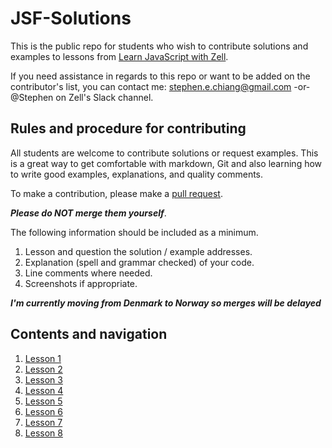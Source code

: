 # JSF-Solutions

This is the public repo for students who wish to contribute solutions and examples to lessons from [Learn JavaScript with Zell](https://learnjavascript.today/).

If you need assistance in regards to this repo or want to be added on the contributor's list, you can contact me: [stephen.e.chiang@gmail.com](mailto:stephen.e.chiang@gmail.com) -or- @Stephen on Zell's Slack channel.

## Rules and procedure for contributing

All students are welcome to contribute solutions or request examples. This is a great way to get comfortable with markdown, Git and also learning how to write good examples, explanations, and quality comments.

To make a contribution, please make a [pull request](https://help.github.com/articles/creating-a-pull-request/).

**_Please do NOT merge them yourself_**.

The following information should be included as a minimum.

1. Lesson and question the solution / example addresses.
2. Explanation (spell and grammar checked) of your code.
3. Line comments where needed.
4. Screenshots if appropriate.

**_I'm currently moving from Denmark to Norway so merges will be delayed_**

## Contents and navigation

1. [Lesson 1](solutions/lesson1/solutions.md)
2. [Lesson 2](solutions/lesson2/solutions.md)
3. [Lesson 3](solutions/lesson3/solutions.md)
4. [Lesson 4](solutions/lesson4/solutions.md)
5. [Lesson 5](solutions/lesson5/solutions.md)
6. [Lesson 6](solutions/lesson6/solutions.md)
7. [Lesson 7](solutions/lesson7/solutions.md)
8. [Lesson 8](solutions/lesson8/solutions.md)
